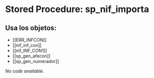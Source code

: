 # Stored Procedure: sp_nif_importa

## Usa los objetos:
- [[ERR_INFCON]]
- [[nif_inf_con]]
- [[nif_INF_CON1]]
- [[sp_gen_afecon]]
- [[sp_gen_numerador]]

*No code available.*
